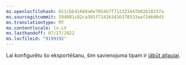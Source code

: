 ```yaml
---
ms.openlocfilehash: 011cbb41668a0e7054b7f712323447b02b18237a
ms.sourcegitcommit: 594081c82ca385f7143b3416378533aaf2d6d0d3
ms.translationtype: MT
ms.contentlocale: lv-LV
ms.lasthandoff: 07/27/2022
ms.locfileid: "9199192"
---
```

Lai konfigurētu šo eksportēšanu, šim savienojuma tipam ir [jābūt atļaujai](../export-destinations.md#set-up-a-new-export).